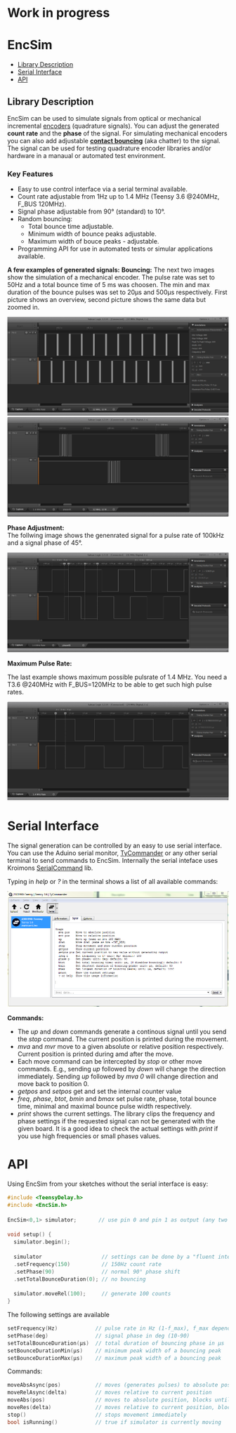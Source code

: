 # Work in progress

# EncSim
- [Library Description](#library-description)
- [Serial Interface](#serial-interface)
- [API](#api)


## Library Description 
EncSim can be used to simulate signals from optical or mechanical incremental [encoders](https://en.wikipedia.org/wiki/Rotary_encoder#Incremental_rotary_encoder) (quadrature signals). You can adjust the generated **count rate** and the **phase** of the signal. For simulating mechanical encoders you can also add adjustable [**contact bouncing**](https://en.wikipedia.org/wiki/Switch#Contact_bounce) (aka chatter) to the signal.
The signal can be used for testing quadrature encoder libraries and/or hardware in a manaual or automated test environment.

### Key Features
- Easy to use control interface via a serial terminal available.
- Count rate adjustable from 1Hz up to 1.4 MHz (Teensy 3.6 @240MHz, F_BUS 120MHz).
- Signal phase adjustable from 90° (standard) to 10°.
- Random bouncing:
  - Total bounce time adjustable.
  - Minimum width of bounce peaks adjustable.
  - Maximum width of bouce peaks - adjustable.
- Programming API for use in automated tests or simular applications available.

**A few examples of generated signals:**
**Bouncing:** 
The next two images show the simulation of a mechanical encoder. The pulse rate was set to 50Hz and a total bounce time of 5 ms was choosen. The min and max duration of the bounce pulses was set to 20µs and 500µs respectively. First picture shows an overview, second picture shows the same data but zoomed in.

![50Hz with enabled bouncing](/media/50Hz_bounce5000_20_500.PNG?raw=true "50 Hz bouncing")
![50Hz with enabled bouncing](/media/50Hz_bounce5000_20_500_zoom.PNG?raw=true "50 Hz bouncing")

**Phase Adjustment:**  
The follwing image shows the genenrated signal for a pulse rate of 100kHz and a signal phase of 45°. 

![100kHz, 45deg](/media/100kHz45deg.PNG?raw=true "100KHz, 45deg")

**Maximum Pulse Rate:**

The last example shows maximum possible pulsrate of 1.4 MHz. You need a T3.6 @240MHz with F_BUS=120MHz to be able to get such high pulse rates.

![100kHz, 45deg](/media/1_4MHz.PNG?raw=true)

# Serial Interface
The signal generation can be controlled by an easy to use serial interface. You can use the Aduino serial monitor,  [TyCommander](#https://github.com/Koromix/tytools) or any other serial terminal to send commands to EncSim. Internally the serial inteface uses Kroimons [SerialCommand](https://github.com/kroimon/Arduino-SerialCommand) lib.

Typing in *help* or *?* in the terminal shows a list of all available commands:

![help output](/media/interface.PNG?raw=true)

**Commands:**

- The *up* and *down* commands generate a continous signal until you send the *stop* command. The current position is printed during the movement.
- *mva* and *mvr* move to a given absolute or relative position respectively. Current position is printed during amd after the move.
- Each move command can be intercepted by *stop* or other move commands. E.g., sending *up* followed by *down* will change the direction immediately. Sending *up* followed by *mva 0* will change direction and move back to position 0.
- *getpos* and *setpos* get and set the internal counter value
- *freq*, *phase*, *btot*, *bmin* and *bmax* set pulse rate, phase, total bounce time, minimal and maximal bounce pulse width respectively.
- *print* shows the current settings. The library clips the frequency and phase settings if the requested signal can not be generated with the given board. It is a good idea to check the actual settings with *print* if you use high frequencies or small phases values.

# API
Using EncSim from your sketches without the serial interface is easy:
```c++
#include <TeensyDelay.h>
#include <EncSim.h>

EncSim<0,1> simulator;       // use pin 0 and pin 1 as output (any two digital pins can be used)

void setup() {
  simulator.begin();

  simulator                   // settings can be done by a "fluent interface"
  .setFrequency(150)          // 150Hz count rate
  .setPhase(90)               // normal 90° phase shift
  .setTotalBounceDuration(0); // no bouncing
  
  simulator.moveRel(100);     // generate 100 counts
}
```
The following settings are available
```c++
setFrequency(Hz)            // pulse rate in Hz (1-f_max), f_max depends on board and F_BUS settings
setPhase(deg)               // signal phase in deg (10-90)
setTotalBounceDuration(µs)  // total duration of bouncing phase in µs
setBounceDurationMin(µs)    // minimum peak width of a bouncing peak
setBounceDurationMax(µs)    // maximum peak width of a bouncing peak
```
Commands:
```c++
moveAbsAsync(pos)           // moves (generates pulses) to absolute position, returns after starting the move
moveRelAsync(delta)         // moves relative to current position
moveAbs(pos)                // moves to absolute position, blocks until movement is done
moveRes(delta)              // moves relative to current position, blocks until movement is done
stop()                      // stops movement immediately
bool isRunning()            // true if simulator is currently moving
```


